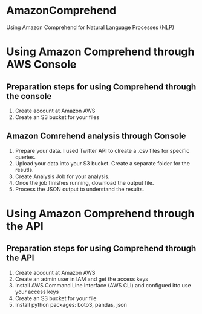 # AmazonComprehend
Using Amazon Comprehend for Natural Language Processes (NLP)

# Using Amazon Comprehend through AWS Console
## Preparation steps for using Comprehend through the console
1. Create account at Amazon AWS
2. Create an S3 bucket for your files

## Amazon Comrehend analysis through Console
1. Prepare your data. I used Twitter API to clreate a .csv files for specific queries. 
2. Upload your data into your S3 bucket. Create a separate folder for the resutls.
3. Create Analysis Job for your analysis.
4. Once the job finishes running, download the output file.
5. Process the JSON output to understand the results.

# Using Amazon Comprehend through the API
## Preparation steps for using Comprehend through the API
1. Create account at Amazon AWS
2. Create an admin user in IAM and get the access keys
3. Install AWS Command Line Interface (AWS CLI) and configued itto use your access keys
4. Create an S3 bucket for your file
5. Install python packages: boto3, pandas, json

